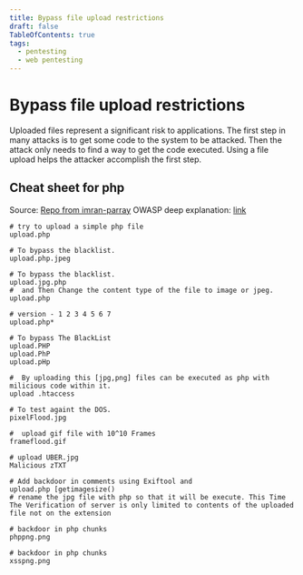 ```yaml
---
title: Bypass file upload restrictions
draft: false
TableOfContents: true
tags:
  - pentesting
  - web pentesting
---
```


# Bypass file upload restrictions

Uploaded files represent a significant risk to applications. The first step in many attacks is to get some code to the system to be attacked. Then the attack only needs to find a way to get the code executed. Using a file upload helps the attacker accomplish the first step.




## Cheat sheet for php 

Source: [Repo from imran-parray](https://github.com/imran-parray/Web-Sec-CheatSheet/blob/master/File-Upload-test.txt)
OWASP deep explanation: [link](https://owasp.org/www-community/vulnerabilities/Unrestricted_File_Upload)

```
# try to upload a simple php file
upload.php 

# To bypass the blacklist.
upload.php.jpeg 

# To bypass the blacklist.
upload.jpg.php
#  and Then Change the content type of the file to image or jpeg.
upload.php 

# version - 1 2 3 4 5 6 7
upload.php*

# To bypass The BlackList
upload.PHP 
upload.PhP 
upload.pHp 

#  By uploading this [jpg,png] files can be executed as php with milicious code within it.
upload .htaccess

# To test againt the DOS.
pixelFlood.jpg

#  upload gif file with 10^10 Frames
frameflood.gif

# upload UBER.jpg
Malicious zTXT 

# Add backdoor in comments using Exiftool and 
upload.php [getimagesize() 
# rename the jpg file with php so that it will be execute. This Time The Verification of server is only limited to contents of the uploaded file not on the extension

# backdoor in php chunks
phppng.png 

# backdoor in php chunks 
xsspng.png 
```